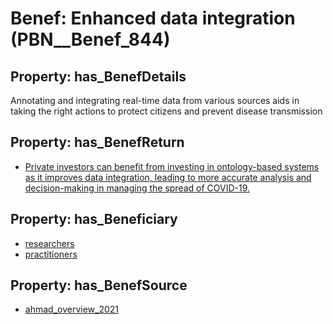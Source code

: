 # Benef: __Enhanced data integration__ (PBN__Benef_844)

## Property: has_BenefDetails

Annotating and integrating real-time data from various sources aids in taking the right actions to protect citizens and prevent disease transmission

## Property: has_BenefReturn

* [Private investors can benefit from investing in ontology-based systems as it improves data integration, leading to more accurate analysis and decision-making in managing the spread of COVID-19.](../BenefReturn/PBN__BenefReturn_918)

## Property: has_Beneficiary

* [researchers](../Stakeholder/PBN__Stakeholder_2)
* [practitioners](../Stakeholder/PBN__Stakeholder_228)

## Property: has_BenefSource

* [ahmad_overview_2021](../Article/PBN__Article_170)

